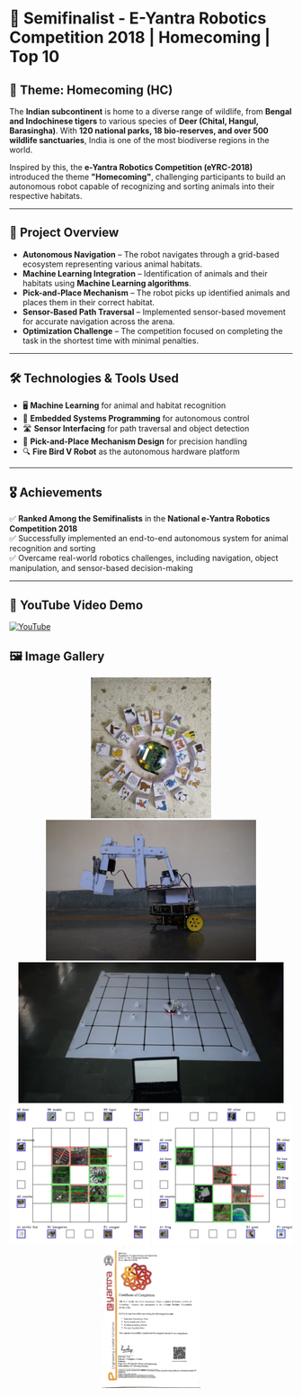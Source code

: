 # 🌟 Semifinalist - E-Yantra Robotics Competition 2018 | Homecoming | Top 10


## 🎯 Theme: Homecoming (HC)

The **Indian subcontinent** is home to a diverse range of wildlife, from **Bengal and Indochinese tigers** to various species of **Deer (Chital, Hangul, Barasingha)**. With **120 national parks, 18 bio-reserves, and over 500 wildlife sanctuaries**, India is one of the most biodiverse regions in the world.

Inspired by this, the **e-Yantra Robotics Competition (eYRC-2018)** introduced the theme **"Homecoming"**, challenging participants to build an autonomous robot capable of recognizing and sorting animals into their respective habitats.

---

## 🤖 Project Overview

- **Autonomous Navigation** – The robot navigates through a grid-based ecosystem representing various animal habitats.  
- **Machine Learning Integration** – Identification of animals and their habitats using **Machine Learning algorithms**.  
- **Pick-and-Place Mechanism** – The robot picks up identified animals and places them in their correct habitat.  
- **Sensor-Based Path Traversal** – Implemented sensor-based movement for accurate navigation across the arena.  
- **Optimization Challenge** – The competition focused on completing the task in the shortest time with minimal penalties.  

---

## 🛠️ Technologies & Tools Used

- 🖥 **Machine Learning** for animal and habitat recognition  
- 🔌 **Embedded Systems Programming** for autonomous control  
- 🛣 **Sensor Interfacing** for path traversal and object detection  
- 🤖 **Pick-and-Place Mechanism Design** for precision handling  
- 🔍 **Fire Bird V Robot** as the autonomous hardware platform  

---

## 🎖️ Achievements

✅ **Ranked Among the Semifinalists** in the **National e-Yantra Robotics Competition 2018**  
✅ Successfully implemented an end-to-end autonomous system for animal recognition and sorting  
✅ Overcame real-world robotics challenges, including navigation, object manipulation, and sensor-based decision-making  

---


## 🎥 YouTube Video Demo  

[![YouTube](https://img.shields.io/badge/YouTube-FF0000?style=for-the-badge&logo=youtube&logoColor=white)](https://www.youtube.com/watch?v=Lg8_2GaIAA4)

## 🖼️ Image Gallery  

<div align="center">
  <img src="Robots_and_animals.jpeg" height="250px">
  <img src="fire bird v robot.jpeg" height="250px">
  <img src="arena.png" height="250px">
  <br>
  <img src="Bonus_output.png" height="250px">
  <img src="original_output.png" height="250px">
  <img src="Certificate.jpg" height="250px">
</div>


